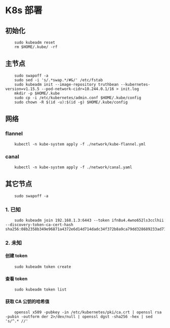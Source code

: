 # K8s 部署

## 初始化
```
    sudo kubeadm reset
    rm $HOME/.kube/ -rf
```

## 主节点
```
    sudo swapoff -a
    sudo sed -i 's/.*swap.*/#&/' /etc/fstab
    sudo kubeadm init --image-repository truthbean --kubernetes-version=v1.15.5 --pod-network-cidr=10.244.0.1/16 > init.log
    mkdir -p $HOME/.kube
    sudo cp -i /etc/kubernetes/admin.conf $HOME/.kube/config
    sudo chown -R $(id -u):$(id -g) $HOME/.kube/config
```

## 网络
### flannel
```
    kubectl -n kube-system apply -f ./network/kube-flannel.yml
```
### canal
```
    kubectl -n kube-system apply -f ./network/canal.yaml
```

## 其它节点
```
    sudo swapoff -a
```
### 1. 已知
```
    sudo kubeadm join 192.168.1.3:6443 --token ifn8u4.4wno652ls3cclhii --discovery-token-ca-cert-hash sha256:08b2358b349e96871a4372e6d14d714dadc34f372b8a9ca79dd328689233ad71
```
### 2. 未知
#### 创建 token
```
    sudo kubeadm token create
```
#### 查看 token
```
    sudo kubeadm token list
```
#### 获取 CA 公钥的哈希值
```
    openssl x509 -pubkey -in /etc/kubernetes/pki/ca.crt | openssl rsa -pubin -outform der 2>/dev/null | openssl dgst -sha256 -hex | sed 's/^.* //'
```

